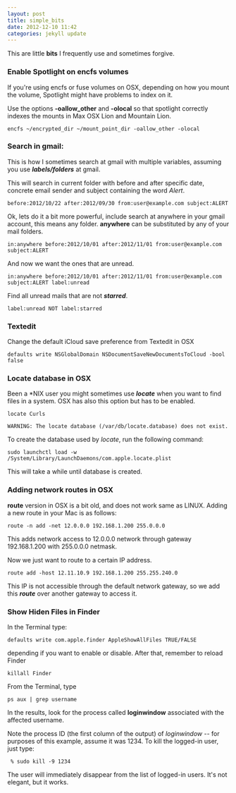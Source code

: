 ```yaml
---
layout: post
title: simple_bits
date: 2012-12-10 11:42
categories: jekyll update
---
```


This are little **bits** I frequently use and sometimes forgive.

### Enable Spotlight on encfs volumes

If you're using encfs or fuse volumes on OSX, depending on how you mount the volume, Spotlight might have problems to index on it.

Use the options **-oallow_other** and **-olocal** so that spotlight correctly indexes the mounts in Max OSX Lion and Mountain Lion.

	encfs ~/encrypted_dir ~/mount_point_dir -oallow_other -olocal

### Search in gmail:
This is how I sometimes search at gmail with multiple variables, assuming you use ***labels/folders*** at gmail.

This will search in current folder with before and after specific date, concrete email sender and subject containing the word *Alert*. 

	before:2012/10/22 after:2012/09/30 from:user@example.com subject:ALERT
	
Ok, lets do it a bit more powerful, include search at anywhere in your gmail account, this means any folder. **anywhere** can be substituted by any of your mail folders.

	in:anywhere before:2012/10/01 after:2012/11/01 from:user@example.com subject:ALERT

And now we want the ones that are unread.

	in:anywhere before:2012/10/01 after:2012/11/01 from:user@example.com subject:ALERT label:unread
	
Find all unread mails that are not ***starred***.

	label:unread NOT label:starred
	
### Textedit

Change the default iCloud save preference from Textedit in OSX

	defaults write NSGlobalDomain NSDocumentSaveNewDocumentsToCloud -bool false

### Locate database in OSX

Been a *NIX user you might sometimes use ***locate*** when you want to find files in a system.
OSX has also this option but has to be enabled.


	locate Curls

	WARNING: The locate database (/var/db/locate.database) does not exist.

To create the database used by *locate*, run the following command:

	sudo launchctl load -w /System/Library/LaunchDaemons/com.apple.locate.plist

This will take a while until database is created.

### Adding network routes in OSX

**route** version in OSX is a bit old, and does not work same as LINUX.
Adding a new route in your Mac is as follows:

	route -n add -net 12.0.0.0 192.168.1.200 255.0.0.0 
This adds network access to 12.0.0.0 network through gateway 192.168.1.200 with 255.0.0.0 netmask.

Now we just want to route to a certain IP address.

	route add -host 12.11.10.9 192.168.1.200 255.255.240.0

This IP is not accessible through the default network gateway, so we add this ***route*** over another gateway to access it.

### Show Hiden Files in Finder

In the Terminal type:

	defaults write com.apple.finder AppleShowAllFiles TRUE/FALSE 

depending if you want to enable or disable.
After that, remember to reload Finder

	killall Finder



From the Terminal, type 

	ps aux | grep username 

In the results, look for the process called **loginwindow** associated with the affected username.

Note the process ID (the first column of the output) of *loginwindow* -- for purposes of this example, assume it was 1234. To kill the logged-in user, just type:

	 % sudo kill -9 1234
The user will immediately disappear from the list of logged-in users. It's not elegant, but it works.
